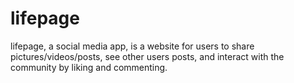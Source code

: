 # lifepage

lifepage, a social media app, is a website for users to share pictures/videos/posts, see other users posts, and interact with the community by liking and commenting.
